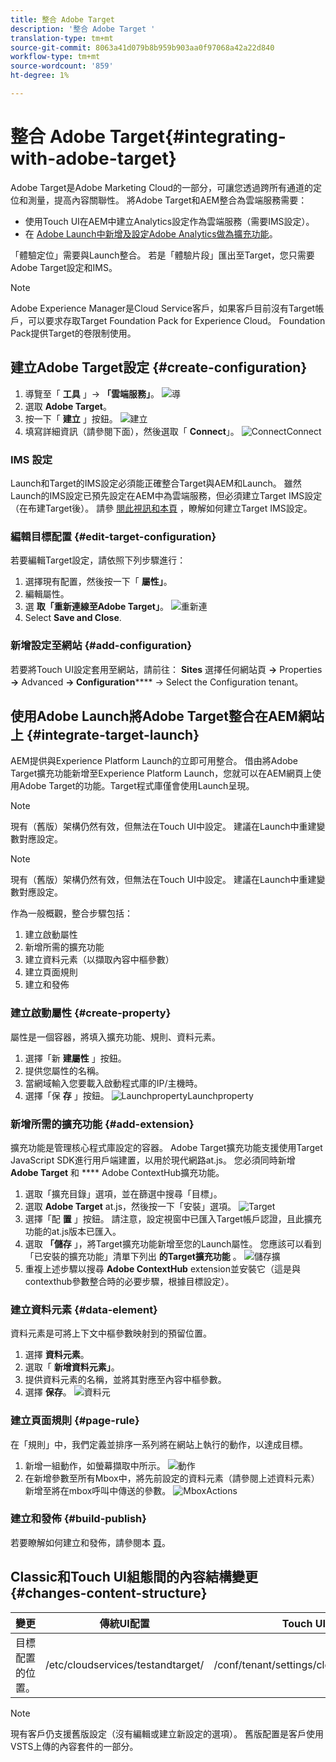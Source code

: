 ```yaml
---
title: 整合 Adobe Target
description: '整合 Adobe Target '
translation-type: tm+mt
source-git-commit: 8063a41d079b8b959b903aa0f97068a42a22d840
workflow-type: tm+mt
source-wordcount: '859'
ht-degree: 1%

---
```



# 整合 Adobe Target{#integrating-with-adobe-target}

Adobe Target是Adobe Marketing Cloud的一部分，可讓您透過跨所有通道的定位和測量，提高內容關聯性。 將Adobe Target和AEM整合為雲端服務需要：

* 使用Touch UI在AEM中建立Analytics設定作為雲端服務（需要IMS設定）。
* 在 [Adobe Launch中新增及設定Adobe Analytics做為擴充功能](https://docs.adobe.com/content/help/en/launch/using/intro/get-started/quick-start.html)。

「體驗定位」需要與Launch整合。 若是「體驗片段」匯出至Target，您只需要Adobe Target設定和IMS。

>[!NOTE]
>
>Adobe Experience Manager是Cloud Service客戶，如果客戶目前沒有Target帳戶，可以要求存取Target Foundation Pack for Experience Cloud。  Foundation Pack提供Target的卷限制使用。

## 建立Adobe Target設定 {#create-configuration}

1. 導覽至「 **工具** 」→ **「雲端服務」**。
   ![導](assets/cloudservice.png "覽")
2. 選取 **Adobe Target**。
3. 按一下「 **建立** 」按鈕。
   ![建立](assets/tenant.png "建立")
4. 填寫詳細資訊（請參閱下面），然後選取「 **Connect**」。
   ![](assets/open_screen.png "ConnectConnect")

### IMS 設定

Launch和Target的IMS設定必須能正確整合Target與AEM和Launch。 雖然Launch的IMS設定已預先設定在AEM中為雲端服務，但必須建立Target IMS設定（在布建Target後）。 請參 [閱此視訊](https://helpx.adobe.com/experience-manager/kt/sites/using/aem-sites-target-standard-technical-video-understand.html)[和本頁](https://docs.adobe.com/content/help/en/experience-manager-65/administering/integration/integration-ims-adobe-io.html) ，瞭解如何建立Target IMS設定。

### 編輯目標配置 {#edit-target-configuration}

若要編輯Target設定，請依照下列步驟進行：

1. 選擇現有配置，然後按一下「 **屬性」**。
2. 編輯屬性。
3. 選 **取「重新連線至Adobe Target」**。
   ![重新連](assets/edit_config_page.png "接重新連接")
4. Select **Save and Close**.

### 新增設定至網站 {#add-configuration}

若要將Touch UI設定套用至網站，請前往： **Sites** 選擇任何網站頁 **→** Properties **→** Advanced **→ Configuration****** → Select the Configuration tenant。

## 使用Adobe Launch將Adobe Target整合在AEM網站上 {#integrate-target-launch}

AEM提供與Experience Platform Launch的立即可用整合。 借由將Adobe Target擴充功能新增至Experience Platform Launch，您就可以在AEM網頁上使用Adobe Target的功能。Target程式庫僅會使用Launch呈現。

>[!NOTE]
>
>現有（舊版）架構仍然有效，但無法在Touch UI中設定。 建議在Launch中重建變數對應設定。

>[!NOTE]
>
>現有（舊版）架構仍然有效，但無法在Touch UI中設定。 建議在Launch中重建變數對應設定。

作為一般概觀，整合步驟包括：

1. 建立啟動屬性
2. 新增所需的擴充功能
3. 建立資料元素（以擷取內容中樞參數）
4. 建立頁面規則
5. 建立和發佈

### 建立啟動屬性 {#create-property}

屬性是一個容器，將填入擴充功能、規則、資料元素。

1. 選擇「新 **建屬性** 」按鈕。
2. 提供您屬性的名稱。
3. 當網域輸入您要載入啟動程式庫的IP/主機時。
4. 選擇「保 **存** 」按鈕。
   ![LaunchpropertyLaunchproperty](assets/properties_newproperty.png "")

### 新增所需的擴充功能 {#add-extension}

擴充功能是管理核心程式庫設定的容器。 Adobe Target擴充功能支援使用Target JavaScript SDK進行用戶端建置，以用於現代網路at.js。 您必須同時新增 **Adobe Target** 和 **** Adobe ContextHub擴充功能。

1. 選取「擴充目錄」選項，並在篩選中搜尋「目標」。
2. 選取 **Adobe Target** at.js，然後按一下「安裝」選項。
   ![Target](assets/search_ext.png "SearchTarget搜尋")
3. 選擇「配 **置** 」按鈕。 請注意，設定視窗中已匯入Target帳戶認證，且此擴充功能的at.js版本已匯入。
4. 選取 **「儲存** 」，將Target擴充功能新增至您的Launch屬性。 您應該可以看到「已安裝的擴充功能」清單下列出 **的Target擴充功能** 。
   ![儲存擴](assets/configure_extension.png "充功能儲存擴充功能")
5. 重複上述步驟以搜尋 **Adobe ContextHub** extension並安裝它（這是與contexthub參數整合時的必要步驟，根據目標設定）。

### 建立資料元素 {#data-element}

資料元素是可將上下文中樞參數映射到的預留位置。

1. 選擇 **資料元素**。
2. 選取「 **新增資料元素」**。
3. 提供資料元素的名稱，並將其對應至內容中樞參數。
4. 選擇 **保存**。
   ![資料元](assets/data_elem.png "素資料元素")

### 建立頁面規則 {#page-rule}

在「規則」中，我們定義並排序一系列將在網站上執行的動作，以達成目標。

1. 新增一組動作，如螢幕擷取中所示。
   ![動作](assets/rules.png "動作")
2. 在新增參數至所有Mbox中，將先前設定的資料元素（請參閱上述資料元素）新增至將在mbox呼叫中傳送的參數。
   ![MboxActions](assets/map_data.png "")

### 建立和發佈 {#build-publish}

若要瞭解如何建立和發佈，請參閱本 [頁](https://docs.adobe.com/content/help/en/experience-manager-learn/aem-target-tutorial/aem-target-implementation/using-launch-adobe-io.html)。

## Classic和Touch UI組態間的內容結構變更 {#changes-content-structure}

| **變更** | **傳統UI配置** | **Touch UI設定** | **後果** |
|---|---|---|---|
| 目標配置的位置。 | /etc/cloudservices/testandtarget/ | /conf/tenant/settings/cloudservices/target | 先前的多個組態都存在於/etc/cloudservices/testandtarget下，但現在單一組態將存在於租用戶下。 |

>[!NOTE]
>
>現有客戶仍支援舊版設定（沒有編輯或建立新設定的選項）。 舊版配置是客戶使用VSTS上傳的內容套件的一部分。
